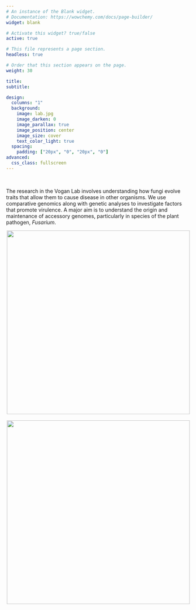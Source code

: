 ```yaml
---
# An instance of the Blank widget.
# Documentation: https://wowchemy.com/docs/page-builder/
widget: blank

# Activate this widget? true/false
active: true

# This file represents a page section.
headless: true

# Order that this section appears on the page.
weight: 30

title:
subtitle:

design:
  columns: "1"
  background:
    image: lab.jpg
    image_darken: 0
    image_parallax: true
    image_position: center
    image_size: cover
    text_color_light: true
  spacing:
    padding: ["20px", "0", "20px", "0"]
advanced:
  css_class: fullscreen
---
```


<br>

The research in the Vogan Lab involves understanding how fungi evolve traits that allow them to cause disease in other organisms. We use comparative genomics along with genetic analyses to investigate factors that promote virulence. A major aim is to understand the origin and maintenance of accessory genomes, particularly in species of the plant pathogen, _Fusarium_.

<p align="middle">
  <img src="/podo-lifecycle.png" width="500" />
  &nbsp; &nbsp; &nbsp; &nbsp;
  <img src="/starships.png" width="500" />
</p>
